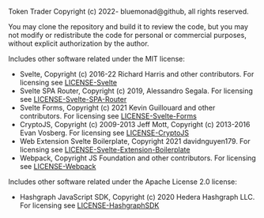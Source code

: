 Token Trader
Copyright (c) 2022- bluemonad@github, all rights reserved.

You may clone the repository and build it to review the code, but you may not modify or redistribute the code for personal or commercial purposes, without explicit authorization by the author.

Includes other software related under the MIT license:
- Svelte, Copyright (c) 2016-22 Richard Harris and other contributors. For licensing see [LICENSE-Svelte](/LICENSES/LICENSE-Svelte.md)
- Svelte SPA Router, Copyright (c) 2019, Alessandro Segala. For licensing see [LICENSE-Svelte-SPA-Router](/LICENSES/LICENSE-Svelte-SPA-Router.md)
- Svelte Forms, Copyright (c) 2021 Kevin Guillouard and other contributors. For licensing see [LICENSE-Svelte-Forms](LICENSES/LICENSE-Svelte-Forms.md)
- CryptoJS, Copyright (c) 2009-2013 Jeff Mott, Copyright (c) 2013-2016 Evan Vosberg. For licensing see [LICENSE-CryptoJS](/LICENSES/LICENSE-CryptoJS.md)
- Web Extension Svelte Boilerplate, Copyright 2021 davidnguyen179. For licensing see [LICENSE-Svelte-Extension-Boilerplate](/LICENSES/LICENSE-Svelte-Extension-Boilerplate.md)
- Webpack, Copyright JS Foundation and other contributors. For licensing see [LICENSE-Webpack](LICENSES/LICENSE-Webpack.md)

Includes other software related under the Apache License 2.0 license:
- Hashgraph JavaScript SDK, Copyright (c) 2020 Hedera Hashgraph LLC. For licensing see [LICENSE-HashgraphSDK](/LICENSES/LICENSE-HashgraphSDK.md)
